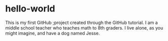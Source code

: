 # hello-world
This is my first GitHub ;project created through the GitHub tutorial.
I am a middle school teacher who teaches math to 8th graders.  I live alone, as you might imagine, and have a dog named Jesse.
